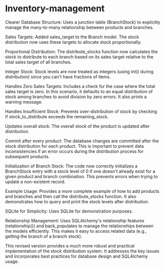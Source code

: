 # Inventory-management
Clearer Database Structure: Uses a junction table (BranchStock) to explicitly manage the many-to-many relationship between products and branches.

Sales Targets: Added sales_target to the Branch model.  The stock distribution now uses these targets to allocate stock proportionally.

Proportional Distribution: The distribute_stocks function now calculates the stock to distribute to each branch based on its sales target relative to the total sales target of all branches.

Integer Stock: Stock levels are now treated as integers (using int() during distribution) since you can't have fractions of items.

Handles Zero Sales Targets: Includes a check for the case where the total sales target is zero. In this scenario, it defaults to an equal distribution of stock among branches to avoid division by zero errors. It also prints a warning message.

Handles Insufficient Stock: Prevents over-distribution of stock by checking if stock_to_distribute exceeds the remaining_stock.

Updates overall stock: The overall stock of the product is updated after distribution.

Commit after every product: The database changes are committed after the stock distribution for each product. This is important to prevent data inconsistencies if an error occurs during the distribution process for subsequent products.

Initialization of Branch Stock: The code now correctly initializes a BranchStock entry with a stock level of 0 if one doesn't already exist for a given product and branch combination. This prevents errors when trying to update a non-existent record.

Example Usage: Provides a more complete example of how to add products and branches and then call the distribute_stocks function.  It also demonstrates how to query and print the stock levels after distribution.

SQLite for Simplicity: Uses SQLite for demonstration purposes.

Relationship Management: Uses SQLAlchemy's relationship features (relationship()) and back_populates to manage the relationships between the models efficiently.  This makes it easy to access related data (e.g., getting the branch of a branch stock).

This revised version provides a much more robust and practical implementation of the stock distribution system.  It addresses the key issues and incorporates best practices for database design and SQLAlchemy usage.